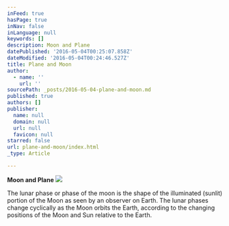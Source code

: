 ```yaml
---
inFeed: true
hasPage: true
inNav: false
inLanguage: null
keywords: []
description: Moon and Plane
datePublished: '2016-05-04T00:25:07.858Z'
dateModified: '2016-05-04T00:24:46.527Z'
title: Plane and Moon
author:
  - name: ''
    url: ''
sourcePath: _posts/2016-05-04-plane-and-moon.md
published: true
authors: []
publisher:
  name: null
  domain: null
  url: null
  favicon: null
starred: false
url: plane-and-moon/index.html
_type: Article

---
```

**Moon and Plane**
![](https://the-grid-user-content.s3-us-west-2.amazonaws.com/f4541966-5acb-4be7-9fb3-60aeb11eec3a.jpg)

The lunar phase or phase of the moon is the shape of the illuminated (sunlit) portion of the Moon as seen by an observer on Earth. The lunar phases change cyclically as the Moon orbits the Earth, according to the changing positions of the Moon and Sun relative to the Earth.